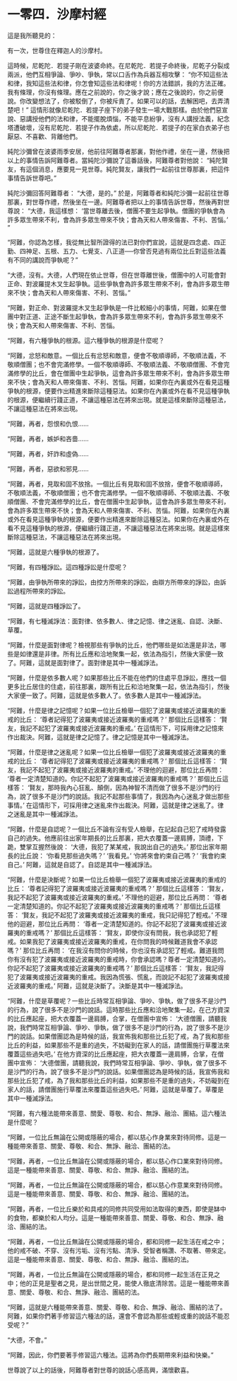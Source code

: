 # 一零四．沙摩村經

這是我所聽見的：

有一次，世尊住在釋迦人的沙摩村。

這時候，尼乾陀．若提子剛在波婆命終。在尼乾陀．若提子命終後，尼乾子分裂成兩派，他們互相爭論、爭吵、爭執，常以口舌作為兵器互相攻擊： “你不知這些法和律，我知這些法和律，你怎會知這些法和律呢！你的方法錯誤，我的方法正確。我有條理，你沒有條理。應在之前說的，你之後才說；應在之後說的，你之前便說。你改變想法了，你被駁倒了，你被斥責了。如果可以的話，去解困吧，去弄清楚吧！” 這情形就像尼乾陀．若提子座下的弟子發生一場大戰那樣。由於他們惡宣說、惡講授他們的法和律，不能擺脫煩惱，不能平息紛爭，沒有人講授法義，紀念塔遭破壞，沒有尼乾陀．若提子作為依處，所以尼乾陀．若提子的在家白衣弟子也厭惡、不喜歡、背離他們。

純陀沙彌曾在波婆雨季安居，他前往阿難尊者那裏，對他作禮，坐在一邊，然後把以上的事情告訴阿難尊者。當純陀沙彌說了這番話後，阿難尊者對他說： “純陀賢友，有這個消息，應要見一見世尊。純陀賢友，讓我們一起前往世尊那裏，把這件事情告訴世尊吧。”

純陀沙彌回答阿難尊者： “大德，是的。” 於是，阿難尊者和純陀沙彌一起前往世尊那裏，對世尊作禮，然後坐在一邊。阿難尊者把以上的事情告訴世尊，然後再對世尊說： “大德，我這樣想： ‘當世尊離去後，僧團不要生起爭執。僧團的爭執會為許多眾生帶來不利，會為許多眾生帶來不快；會為天和人帶來傷害、不利、苦惱。’ ”

“阿難，你認為怎樣，我從無比智所證得的法已對你們宣說，這就是四念處、四正勤、四神足、五根、五力、七覺支、八正道──你曾否見過有兩位比丘對這些法義有不同的講說而爭執呢？”

“大德，沒有。大德，人們現在依止世尊，但在世尊離世後，僧團中的人可能會對正命、對波羅提木叉生起爭執。這些爭執會為許多眾生帶來不利，會為許多眾生帶來不快；會為天和人帶來傷害、不利、苦惱。”

“阿難，對正命、對波羅提木叉生起爭執是一件比較細小的事情，阿難，如果在僧團中對正道、正途不斷生起爭執，會為許多眾生帶來不利，會為許多眾生帶來不快；會為天和人帶來傷害、不利、苦惱。

“阿難，有六種爭執的根源。這六種爭執的根源是什麼呢？

“阿難，忿怒和敵意。一個比丘有忿怒和敵意，便會不敬順導師，不敬順法義，不敬順僧團；也不會完滿修學。一個不敬順導師、不敬順法義、不敬順僧團、不會完滿修學的比丘，會在僧團中生起爭執，這會為許多眾生帶來不利，會為許多眾生帶來不快；會為天和人帶來傷害、不利、苦惱。阿難，如果你在內裏或外在看見這種爭執的根源，便要作出精進來斷除這種惡法。如果你在內裏或外在看不見這種爭執的根源，便繼續行踐正道，不讓這種惡法在將來出現。就是這樣來斷除這種惡法，不讓這種惡法在將來出現。

“阿難，再者，怨恨和仇恨……

“阿難，再者，嫉妒和吝嗇……

“阿難，再者，奸詐和虛偽……

“阿難，再者，惡欲和邪見……

“阿難，再者，見取和固不放捨。一個比丘有見取和固不放捨，便會不敬順導師，不敬順法義，不敬順僧團；也不會完滿修學。一個不敬順導師、不敬順法義、不敬順僧團、不會完滿修學的比丘，會在僧團中生起爭執，這會為許多眾生帶來不利，會為許多眾生帶來不快；會為天和人帶來傷害、不利、苦惱。阿難，如果你在內裏或外在看見這種爭執的根源，便要作出精進來斷除這種惡法。如果你在內裏或外在看不見這種爭執的根源，便繼續行踐正道，不讓這種惡法在將來出現。就是這樣來斷除這種惡法，不讓這種惡法在將來出現。

“阿難，這就是六種爭執的根源了。

“阿難，有四種諍訟。這四種諍訟是什麼呢？

“阿難，由爭執所帶來的諍訟，由控方所帶來的諍訟，由辯方所帶來的諍訟，由訴訟過程所帶來的諍訟。

“阿難，這就是四種諍訟了。

“阿難，有七種滅諍法：面對律、依多數人、律之記憶、律之迷亂、自認、決斷、草覆。

“阿難，什麼是面對律呢？檢視那些有爭執的比丘，他們哪些是如法還是非法，哪些是如律還是非律。所有比丘應和洽地聚集一起，依法為指引，然後大家便一致了。阿難，這就是面對律了。面對律是其中一種滅諍法。

“阿難，什麼是依多數人呢？如果那些比丘不能在他們的住處平息諍訟，應找一個更多比丘居住的住處，前往那裏，跟所有比丘和洽地聚集一起，依法為指引，然後大家便一致了。阿難，這就是依多數人了。依多數人是其中一種滅諍法。

“阿難，什麼是律之記憶呢？如果一位比丘檢舉一個犯了波羅夷或接近波羅夷的重戒的比丘： ‘尊者記得犯了波羅夷或接近波羅夷的重戒嗎？’ 那個比丘這樣答： ‘賢友，我記不起犯了波羅夷或接近波羅夷的重戒。’ 在這情形下，可採用律之記憶來作出裁決。阿難，這就是律之記憶了。律之記憶是其中一種滅諍法。

“阿難，什麼是律之迷亂呢？如果一位比丘檢舉一個犯了波羅夷或接近波羅夷的重戒的比丘： ‘尊者記得犯了波羅夷或接近波羅夷的重戒嗎？’ 那個比丘這樣答： ‘賢友，我記不起犯了波羅夷或接近波羅夷的重戒。’ 不理他的迴避，那位比丘再問： ‘尊者一定清楚知道的。你記不起犯了波羅夷或接近波羅夷的重戒嗎？’ 那個比丘這樣答： ‘賢友，那時我內心狂亂、顛倒，因為神智不清而做了很多不是沙門的行為，說了很多不是沙門的說話。我記不起那些事情了，我因為內心迷亂才做出那些事情。’ 在這情形下，可採用律之迷亂來作出裁決。阿難，這就是律之迷亂了。律之迷亂是其中一種滅諍法。

“阿難，什麼是自認呢？一個比丘不論有沒有受人檢舉，在記起自己犯了戒時發露自己的過失。他應前往出家年期長的比丘那裏，把大衣覆蓋一邊肩膊，頂禮，下跪，雙掌互握然後說： ‘大德，我犯了某某戒，我說出自己的過失。’ 那位出家年期長的比丘說： ‘你看見那些過失嗎？’ ‘我看見。’ ‘你將來會約束自己嗎？’ ‘我會約束自己。’ 阿難，這就是自認了。自認是其中一種滅諍法。

“阿難，什麼是決斷呢？如果一位比丘檢舉一個犯了波羅夷或接近波羅夷的重戒的比丘： ‘尊者記得犯了波羅夷或接近波羅夷的重戒嗎？’ 那個比丘這樣答： ‘賢友，我記不起犯了波羅夷或接近波羅夷的重戒。’ 不理他的迴避，那位比丘再問： ‘尊者一定清楚知道的。你記不起犯了波羅夷或接近波羅夷的重戒嗎？’ 那個比丘這樣答： ‘賢友，我記不起犯了波羅夷或接近波羅夷的重戒，我只記得犯了輕戒。’ 不理他的迴避，那位比丘再問： ‘尊者一定清楚知道的。你記不起犯了波羅夷或接近波羅夷的重戒嗎？’ 那個比丘這樣答： ‘賢友，即使你沒有問我，我也承認犯了輕戒。如果我犯了波羅夷或接近波羅夷的重戒，在你問我的時候難道我會不承認嗎？’ 那位比丘再問： ‘在我沒有問你的時候，你也沒有承認犯了輕戒。難道我問你有沒有犯了波羅夷或接近波羅夷的重戒時，你會承認嗎？尊者一定清楚知道的。你記不起犯了波羅夷或接近波羅夷的重戒嗎？’ 那個比丘這樣答： ‘賢友，我記得犯了波羅夷或接近波羅夷的重戒。我因為慌張、慌亂，而說記不起犯了波羅夷或接近波羅夷的重戒。’ 阿難，這就是決斷了。決斷是其中一種滅諍法。

“阿難，什麼是草覆呢？一些比丘時常互相爭論、爭吵、爭執，做了很多不是沙門的行為，說了很多不是沙門的說話。這時那些比丘應和洽地聚集一起，在己方資深的比丘應起座，把大衣覆蓋一邊肩膊，合掌，在僧團中宣佈： ‘大德僧團，請聽我說，我們時常互相爭論、爭吵、爭執，做了很多不是沙門的行為，說了很多不是沙門的說話。如果僧團認為是時候的話，我宣佈我和那些比丘犯了戒，為了我和那些比丘的利益，如果那些不是重的過失，不妨礙到在家人的話，請僧團施行草覆法來覆蓋這些過失吧。’ 在他方資深的比丘應起座，把大衣覆蓋一邊肩膊，合掌，在僧團中宣佈： ‘大德僧團，請聽我說，我們時常互相爭論、爭吵、爭執，做了很多不是沙門的行為，說了很多不是沙門的說話。如果僧團認為是時候的話，我宣佈我和那些比丘犯了戒，為了我和那些比丘的利益，如果那些不是重的過失，不妨礙到在家人的話，請僧團施行草覆法來覆蓋這些過失吧。’ 阿難，這就是草覆了。草覆是其中一種滅諍法。

“阿難，有六種法能帶來善意、關愛、尊敬、和合、無諍、融洽、團結。這六種法是什麼呢？

“阿難，一位比丘無論在公開或隱蔽的場合，都以慈心作身業來對待同修。這是一種能帶來善意、關愛、尊敬、和合、無諍、融洽、團結的法。

“阿難，再者，一位比丘無論在公開或隱蔽的場合，都以慈心作口業來對待同修。這是一種能帶來善意、關愛、尊敬、和合、無諍、融洽、團結的法。

“阿難，再者，一位比丘無論在公開或隱蔽的場合，都以慈心作意業來對待同修。這是一種能帶來善意、關愛、尊敬、和合、無諍、融洽、團結的法。

“阿難，再者，一位比丘樂於和具戒的同修共同受用如法取得的東西，即使是缽中的食物，都樂於和人均分。這是一種能帶來善意、關愛、尊敬、和合、無諍、融洽、團結的法。

“阿難，再者，一位比丘無論在公開或隱蔽的場合，都和同修一起生活在戒之中；他的戒不破、不穿、沒有污垢、沒有污點、清淨、受智者稱讚、不取著、帶來定。這是一種能帶來善意、關愛、尊敬、和合、無諍、融洽、團結的法。

“阿難，再者，一位比丘無論在公開或隱蔽的場合，都和同修一起生活在正見之中；他的正見是聖者之見，是出世間之見，能使人徹底清除苦。這是一種能帶來善意、關愛、尊敬、和合、無諍、融洽、團結的法。

“阿難，這就是六種能帶來善意、關愛、尊敬、和合、無諍、融洽、團結的法了。阿難，如果你們著手修習這六種法的話，還會不會認為那些或輕或重的說話不能忍受呢？”

“大德，不會。”

“阿難，因此，你們要著手修習這六種法。這將為你們長期帶來利益和快樂。”

世尊說了以上的話後，阿難尊者對世尊的說話心感高興，滿懷歡喜。 

